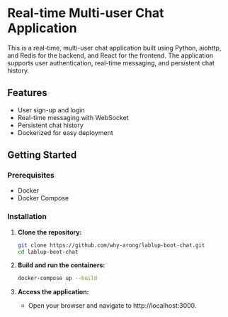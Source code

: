 # Real-time Multi-user Chat Application

This is a real-time, multi-user chat application built using Python, aiohttp, and Redis for the backend, and React for the frontend. The application supports user authentication, real-time messaging, and persistent chat history.

## Features

- User sign-up and login
- Real-time messaging with WebSocket
- Persistent chat history
- Dockerized for easy deployment


## Getting Started

### Prerequisites

- Docker
- Docker Compose

### Installation

1. **Clone the repository:**

   ```sh
   git clone https://github.com/why-arong/lablup-boot-chat.git
   cd lablup-boot-chat
   ```


2. **Build and run the containers:**

   ```sh
   docker-compose up --build
   ```

4. **Access the application:**
   - Open your browser and navigate to http://localhost:3000.



